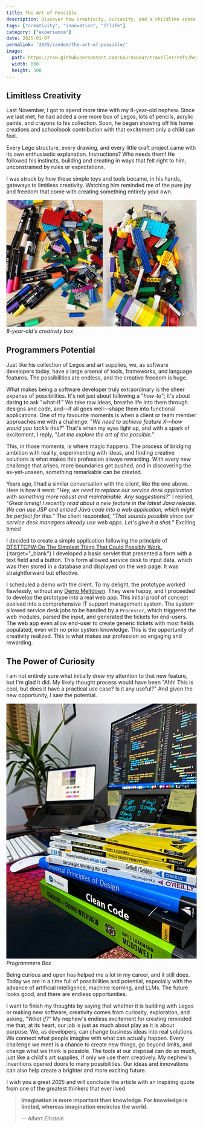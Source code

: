 ```yaml
---
title: The Art of Possible
description: Discover how creativity, curiosity, and a childlike sense of wonder can inspire innovation in software development. Explore lessons from Legos, real-world coding challenges, and the art of turning ideas into impactful solutions.
tags: ["creativity", "innovation", "ITlife"]
category: ["experience"]
date: 2025-01-07
permalink: '2025/random/the-art-of-possible/'
image:
  path: https://raw.githubusercontent.com/Gaur4vGaur/traveller/refs/heads/master/images/random/2025-01-07-the-art-of-possible/cover.jpg
  width: 800
  height: 500
---
```


## Limitless Creativity
Last November, I got to spend more time with my 8-year-old nephew. Since we last met, he had added a one more box of Legos, lots of pencils, acrylic paints, and crayons to his collection. Soon, he began showing off his home creations and schoolbook contribution with that excitement only a child can feel.

Every Lego structure, every drawing, and every little craft project came with its own enthusiastic explanation. Instructions? Who needs them! He followed his instincts, building and creating in ways that felt right to him, unconstrained by rules or expectations.

I was struck by how these simple toys and tools became, in his hands, gateways to limitless creativity. Watching him reminded me of the pure joy and freedom that come with creating something entirely your own.


![Creativity Box](https://raw.githubusercontent.com/Gaur4vGaur/traveller/refs/heads/master/images/random/2025-01-07-the-art-of-possible/the-art-of-possible_nephew_small.jpg)*8-year-old's creativity box*

## Programmers Potential
Just like his collection of Legos and art supplies, we, as software developers today, have a large arsenal of tools, frameworks, and language features. The possibilities are endless, and the creative freedom is huge.

What makes being a software developer truly extraordinary is the sheer expanse of possibilities. It's not just about following a "*how-to*"; it's about daring to ask "what-if." We take raw ideas, breathe life into them through designs and code, and—if all goes well—shape them into functional applications.
One of my favourite moments is when a client or team member approaches me with a challenge: "*We need to achieve feature X—how would you tackle this?*" That's when my eyes light up, and with a spark of excitement, I reply, "*Let me explore the art of the possible.*"

This, in those moments, is where magic happens. The process of bridging ambition with reality, experimenting with ideas, and finding creative solutions is what makes this profession always rewarding. With every new challenge that arises, more boundaries get pushed, and in discovering the as-yet-unseen, something remarkable can be created.

Years ago, I had a similar conversation with the client, like the one above. Here is how it went: "*Hey, we need to replace our service desk application with something more robust and maintainable. Any suggestions?*" I replied, "*Great timing! I recently read about a new feature in the latest Java release. We can use JSP and embed Java code into a web application, which might be perfect for this.*" The client responded, "*That sounds possible since our service desk managers already use web apps. Let's give it a shot.*" Exciting times!

I decided to create a simple application following the principle of [DTSTTCPW-Do The Simplest Thing That Could Possibly Work.]( https://www.oreilly.com/library/view/extreme-programming-pocket/9781449399849/ch17.html){:target="_blank"} I developed a basic servlet that presented a form with a text field and a button. This form allowed service desk to input data, which was then stored in a database and displayed on the web page. It was straightforward but effective.

I scheduled a demo with the client. To my delight, the prototype worked flawlessly, without any [Demo Meltdown](https://wiki.c2.com/?DemoMeltdown). They were happy, and I proceeded to develop the prototype into a real web app. This initial proof of concept evolved into a comprehensive IT support management system. The system allowed service desk jobs to be handled by a `Processor`, which triggered the web modules, parsed the input, and generated the tickets for end-users. The web app even allow end-user to create generic tickets with most fields populated, even with no prior system knowledge. This is the opportunity of creativity realized. This is what makes our profession so engaging and rewarding.


## The Power of Curiosity
I am not entirely sure what initially drew my attention to that new feature, but I'm glad it did. My likely thought process would have been "Ahh! This is cool, but does it have a practical use case? Is it any useful?" And given the new opportunity, I saw the potential.

![Programmers Box](https://raw.githubusercontent.com/Gaur4vGaur/traveller/refs/heads/master/images/random/2025-01-07-the-art-of-possible/programmers%20toolbox.jpg)*Programmers Box*

Being curious and open has helped me a lot in my career, and it still does. Today we are in a time full of possibilities and potential, especially with the advance of artificial intelligence, machine learning, and LLMs. The future looks good, and there are endless opportunities.

I want to finish my thoughts by saying that whether it is building with Legos or making new software, creativity comes from curiosity, exploration, and asking, "*What if?*" My nephew's endless excitement for creating reminded me that, at its heart, our job is just as much about play as it is about purpose.
We, as developers, can change business ideas into real solutions. We connect what people imagine with what can actually happen. Every challenge we meet is a chance to create new things, go beyond limits, and change what we think is possible. The tools at our disposal can do so much, just like a child's art supplies, if only we use them creatively. My nephew's inventions opened doors to many possibilities. Our ideas and innovations can also help create a brighter and more exciting future.

I wish you a great *2025* and will conclude the article with an inspiring quote from one of the greatest thinkers that ever lived.

> **Imagination is more important than knowledge. For knowledge is limited, whereas imagination encircles the world.**
>
> -- <cite>Albert Einstein</cite>

